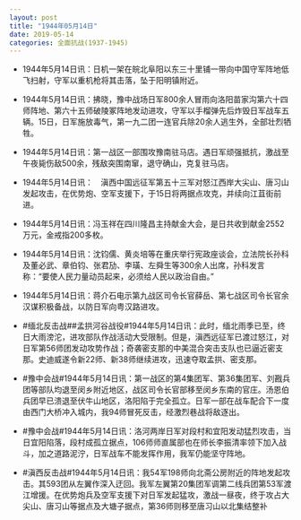 ```yaml
---
layout: post
title: "1944年05月14日"
date: 2019-05-14
categories: 全面抗战(1937-1945)
---
```


<meta name="referrer" content="no-referrer" />

- 1944年5月14日讯：日机一架在皖北阜阳以东三十里铺一带向中国守军阵地低飞扫射，守军以重机枪将其击落，坠于阳明镇附近。 

- 1944年5月14日讯：拂晓，豫中战场日军800余人冒雨向洛阳苗家沟第六十四师阵地、第六十五师破陵冢阵地发动进攻，守军以手榴弹先后炸毁日军战车五辆。15日，日军施放毒气，第一九二团一连官兵除20余人逃生外，全部壮烈牺牲。 

- 1944年5月14日讯：第一战区一部围攻豫南驻马店。遇日军顽强抵抗，激战至午夜毙伤敌500余，残敌突围南窜，退守确山，克复驻马店。 

- 1944年5月14日讯：　滇西中国远征军第五十三军对怒江西岸大尖山、唐习山发起攻击，在优势炮、空军支援下，于15日将两据点攻克，并续向江苴街前进。 

- 1944年5月14日讯：冯玉祥在四川隆昌主持献金大会，是日共收到献金2552万元，金戒指200多枚。 

- 1944年5月14日讯：沈钧儒、黄炎培等在重庆举行宪政座谈会，立法院长孙科及董必武、章伯钧、张君劢、李璜、左舜生等300余人出席，孙科发言称：“要使人民力量动员起来，必须给人民以政治自由。” 

- 1944年5月14日讯：蒋介石电示第九战区司令长官薛岳、第七战区司令长官余汉谋积极备战，以防日军向粤汉路进攻。 

- #缅北反击战##孟拱河谷战役#1944年5月14日讯：此时，缅北雨季已至，终日大雨滂沱，进攻部队作战活动大受限制。但是，滇西远征军已渡过怒江，对日军第56师团发动攻势作战；奇袭密支那的中美混合突击支队也已逼近密支那。史迪威遂令新22师、新38师继续进攻，迅速夺取孟拱、密支那。 

- #豫中会战#1944年5月14日讯：第一战区的第4集团军、第36集团军、刘戡兵团等部队均退至闵乡附近地区，战区司令长官部移至闵乡东南的官庄。汤恩伯兵团早已溃退至伏牛山地区，洛阳陷于完全孤立。日军一部在战车配合下一度由西门大桥冲入城内，我94师冒死反击，经激烈巷战将敌逐出。 

- #豫中会战#1944年5月14日讯：洛河两岸日军对段村和宜阳发动猛烈攻击，当日宜阳陷落，段村成孤立据点，106师师直属部也在师长李振清率领下加入战斗，加之道路泥泞，日军战车不能发挥作用，我军仍能坚守阵地。 

- #滇西反击战#1944年5月14日讯：我54军198师向北斋公房附近的阵地发起攻击。其593团从左翼作深入迂回。我军左翼第20集团军调第二线兵团第53军渡江增援。在优势炮兵及空军支援下对日军发起猛攻，激战一昼夜，终于攻占大尖山、唐习山等据点及大塘子据点，第36师则移至唐习山以北集结整补 

